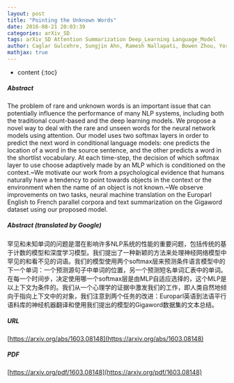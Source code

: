 ```yaml
---
layout: post
title: "Pointing the Unknown Words"
date: 2016-08-21 20:03:39
categories: arXiv_SD
tags: arXiv_SD Attention Summarization Deep_Learning Language_Model
author: Caglar Gulcehre, Sungjin Ahn, Ramesh Nallapati, Bowen Zhou, Yoshua Bengio
mathjax: true
---
```


* content
{:toc}

##### Abstract
The problem of rare and unknown words is an important issue that can potentially influence the performance of many NLP systems, including both the traditional count-based and the deep learning models. We propose a novel way to deal with the rare and unseen words for the neural network models using attention. Our model uses two softmax layers in order to predict the next word in conditional language models: one predicts the location of a word in the source sentence, and the other predicts a word in the shortlist vocabulary. At each time-step, the decision of which softmax layer to use choose adaptively made by an MLP which is conditioned on the context.~We motivate our work from a psychological evidence that humans naturally have a tendency to point towards objects in the context or the environment when the name of an object is not known.~We observe improvements on two tasks, neural machine translation on the Europarl English to French parallel corpora and text summarization on the Gigaword dataset using our proposed model.

##### Abstract (translated by Google)
罕见和未知单词的问题是潜在影响许多NLP系统的性能的重要问题，包括传统的基于计数的模型和深度学习模型。我们提出了一种新颖的方法来处理神经网络模型中罕见的和看不见的词语。我们的模型使用两个softmax层来预测条件语言模型中的下一个单词：一个预测源句子中单词的位置，另一个预测短名单词汇表中的单词。在每一个时间步，决定使用哪一个softmax层是由MLP自适应选择的，这个MLP是以上下文为条件的。我们从一个心理学的证据中激发我们的工作，即人类自然地倾向于指向上下文中的对象，我们注意到两个任务的改进：Europarl英语到法语平行语料库的神经机器翻译和使用我们提出的模型的Gigaword数据集的文本总结。

##### URL
[https://arxiv.org/abs/1603.08148](https://arxiv.org/abs/1603.08148)

##### PDF
[https://arxiv.org/pdf/1603.08148](https://arxiv.org/pdf/1603.08148)

